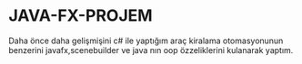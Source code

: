 # JAVA-FX-PROJEM
Daha önce daha gelişmişini c# ile yaptığım araç kiralama otomasyonunun benzerini javafx,scenebuilder ve java nın oop özzeliklerini kulanarak yaptım.
